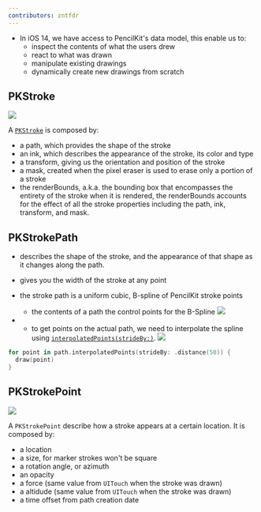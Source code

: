 ```yaml
---
contributors: zntfdr
---
```


- In iOS 14, we have access to PencilKit's data model, this enable us to:
  - inspect the contents of what the users drew
  - react to what was drawn
  - manipulate existing drawings
  - dynamically create new drawings from scratch


## PKStroke

![][strokeImage]

A [`PKStroke`][PKStroke] is composed by:

- a path, which provides the shape of the stroke
- an ink, which describes the appearance of the stroke, its color and type
- a transform, giving us the orientation and position of the stroke
- a mask, created when the pixel eraser is used to erase only a portion of a stroke
- the renderBounds, a.k.a. the bounding box that encompasses the entirety of the stroke when it is rendered, the renderBounds accounts for the effect of all the stroke properties including the path, ink, transform, and mask. 

## PKStrokePath

- describes the shape of the stroke, and the appearance of that shape as it changes along the path.
- gives you the width of the stroke at any point
- the stroke path is a uniform cubic, B-spline of PencilKit stroke points
   - the contents of a path the control points for the B-Spline
![][splineImage]

-  
   - to get points on the actual path, we need to interpolate the spline using [`interpolatedPoints(strideBy:)`][interpolatedPoints(strideBy:)].
![][interpolationImage]

```swift
for point in path.interpolatedPoints(strideBy: .distance(50)) {
  draw(point)
}
```

## PKStrokePoint

![][pointImage]

A `PKStrokePoint` describe how a stroke appears at a certain location. It is composed by:

- a location
- a size, for marker strokes won't be square
- a rotation angle, or azimuth
- an opacity
- a force (same value from `UITouch` when the stroke was drawn)
- a altidude (same value from `UITouch` when the stroke was drawn)
- a time offset from path creation date

[PKStroke]: https://developer.apple.com/documentation/pencilkit/pkstroke
[PKStrokePath]: https://developer.apple.com/documentation/pencilkit/pkstrokepath
[PKStrokePoint]: https://developer.apple.com/documentation/pencilkit/pkstrokepoint
[interpolatedPoints(strideBy:)]: https://developer.apple.com/documentation/pencilkit/pkstrokepath/3595222-interpolatedpoints

[strokeImage]: ../../../images/notes/wwdc20/10108/stroke.png
[splineImage]: ../../../images/notes/wwdc20/10108/spline.png
[interpolationImage]: ../../../images/notes/wwdc20/10108/interpolation.png
[pointImage]: ../../../images/notes/wwdc20/10108/point.png